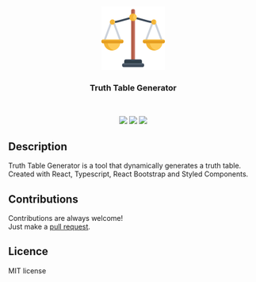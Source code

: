 <p align="center">
<img src="app/public/logo512.png" width="128px" height="128px"/>
<br/>
<h3 align="center">Truth Table Generator</h3>
</p>
<br />

<p align="center">
<a href="../../issues"><img src="https://img.shields.io/github/issues/aminbeigi/truth-table-generator.svg?style=flat-square" /></a>
<a href="../../pulls"><img src="https://img.shields.io/github/issues-pr/aminbeigi/truth-table-generator.svg?style=flat-square" /></a>
<img src="https://img.shields.io/github/license/aminbeigi/truth-table-generator?style=flat-square">
</p>

## Description

Truth Table Generator is a tool that dynamically generates a truth table.  
Created with React, Typescript, React Bootstrap and Styled Components.

## Contributions

Contributions are always welcome!  
Just make a [pull request](../../pulls).

## Licence

MIT license
